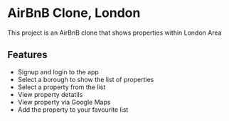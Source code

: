 # AirBnB Clone, London
This project is an AirBnB clone that shows properties within London Area

## Features
- Signup and login to the app 
- Select a borough to show the list of properties
- Select a property from the list
- View property detatils
- View property via Google Maps
- Add the property to your favourite list
 
